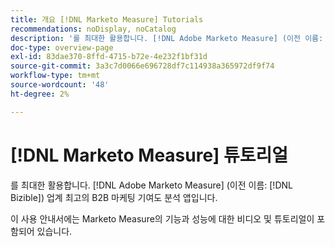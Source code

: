 ```yaml
---
title: 개요 [!DNL Marketo Measure] Tutorials
recommendations: noDisplay, noCatalog
description: '를 최대한 활용합니다. [!DNL Adobe Marketo Measure] (이전 이름: [!DNL Bizible]) 업계 최고의 B2B 마케팅 기여도 분석 앱입니다.'
doc-type: overview-page
exl-id: 83dae370-8ffd-4715-b72e-4e232f1bf31d
source-git-commit: 3a3c7d0066e696728df7c114938a365972df9f74
workflow-type: tm+mt
source-wordcount: '48'
ht-degree: 2%

---
```


# [!DNL Marketo Measure] 튜토리얼

를 최대한 활용합니다. [!DNL Adobe Marketo Measure] (이전 이름: [!DNL Bizible]) 업계 최고의 B2B 마케팅 기여도 분석 앱입니다.

이 사용 안내서에는 Marketo Measure의 기능과 성능에 대한 비디오 및 튜토리얼이 포함되어 있습니다.

<div id="recs-overview-body-1"></div>
<div id="recs-overview-body-2"></div>
<div id="recs-overview-body-3"></div>
<div id="recs-overview-body-4"></div>
<div id="recs-overview-body-5"></div>
<div id="recs-overview-body-6"></div>

